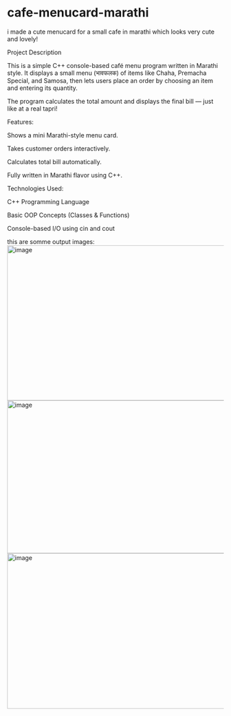 # cafe-menucard-marathi
i made a cute menucard for a small cafe in marathi which looks very cute and lovely!

Project Description

This is a simple C++ console-based café menu program written in Marathi style.
It displays a small menu (भावफलक) of items like Chaha, Premacha Special, and Samosa, then lets users place an order by choosing an item and entering its quantity.

The program calculates the total amount and displays the final bill — just like at a real tapri! 



Features:

 Shows a mini Marathi-style menu card.

 Takes customer orders interactively.

 Calculates total bill automatically.

 Fully written in Marathi flavor using C++.



 
 Technologies Used:

 C++ Programming Language

Basic OOP Concepts (Classes & Functions)

 Console-based I/O using cin and cout
 

 this are somme output images:
<img width="829" height="361" alt="image" src="https://github.com/user-attachments/assets/b7055168-121d-4fcd-8ee7-43530fc0c618" />
<img width="827" height="356" alt="image" src="https://github.com/user-attachments/assets/d5b4acab-885a-4a76-854b-00fba122c6a5" />
<img width="805" height="362" alt="image" src="https://github.com/user-attachments/assets/20a7dad0-03fb-4249-81c3-d7cd708acd52" />


